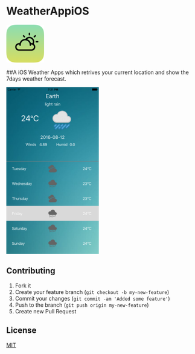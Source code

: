 # WeatherAppiOS
 
<img src="https://github.com/phyopwint1912/WeatherAppiOS/blob/master/Icon-App-76x76%403x.png" width="100" height="100"/>


##A iOS Weather Apps which retrives your current location and show the 7days weather forecast.

<img src="https://github.com/phyopwint1912/WeatherAppiOS/blob/master/Simulator%20Screen%20Shot%20Aug%209%2C%202016%2C%207.21.46%20PM.png" width="245" height="440"/>

## Contributing
 1. Fork it
 2. Create your feature branch (`git checkout -b my-new-feature`)
 3. Commit your changes (`git commit -am 'Added some feature'`)
 4. Push to the branch (`git push origin my-new-feature`)
 5. Create new Pull Request

## License
[MIT](http://www.opensource.org/licenses/MIT)



